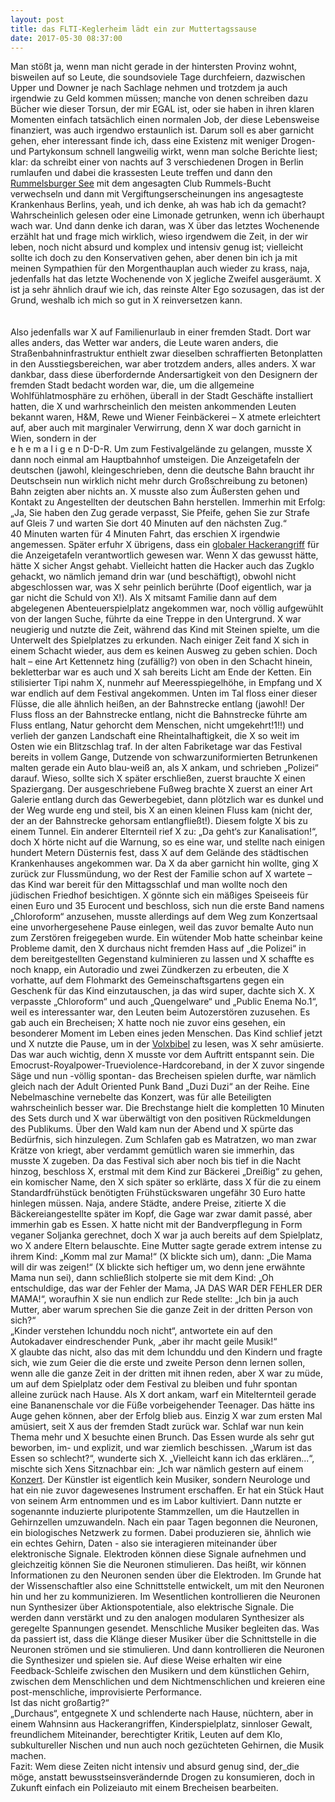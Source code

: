 ```yaml
---
layout: post
title: das FLTI-Keglerheim lädt ein zur Muttertagssause
date: 2017-05-30 08:37:00
---
```


Man stößt ja, wenn man nicht gerade in der hintersten Provinz wohnt, bisweilen auf so Leute, die soundsoviele Tage durchfeiern, dazwischen Upper und Downer je nach Sachlage nehmen und trotzdem ja auch irgendwie zu Geld kommen müssen; manche von denen schreiben dazu Bücher wie dieser Torsun, der mir EGAL ist, oder sie haben in ihren klaren Momenten einfach tatsächlich einen normalen Job, der diese Lebensweise finanziert, was auch irgendwo erstaunlich ist. Darum soll es aber garnicht gehen, eher interessant finde ich, dass eine Existenz mit weniger Drogen- und Partykonsum schnell langweilig wirkt, wenn man solche Berichte liest; klar: da schreibt einer von nachts auf 3 verschiedenen Drogen in Berlin rumlaufen und dabei die krassesten Leute treffen und dann den [Rummelsburger See](http://www.tagesspiegel.de/berlin/berlin-lichtenberg-wasserstrassenamt-warnt-vor-dauerhaftem-aufenthalt-auf-dem-rummelsburger-see/19841994.html) mit dem angesagten Club Rummels-Bucht verwechseln und dann mit Vergiftungserscheinungen ins angesagteste Krankenhaus Berlins, yeah, und ich denke, ah was hab ich da gemacht? Wahrscheinlich gelesen oder eine Limonade getrunken, wenn ich überhaupt wach war. Und dann denke ich daran, was X über das letztes Wochenende erzählt hat und frage mich wirklich, wieso irgendwem die Zeit, in der wir leben, noch nicht absurd und komplex und intensiv genug ist; vielleicht sollte ich doch zu den Konservativen gehen, aber denen bin ich ja mit meinen Sympathien für den Morgenthauplan auch wieder zu krass, naja, jedenfalls hat das letzte Wochenende von X jegliche Zweifel ausgeräumt. X ist ja sehr ähnlich drauf wie ich, das reinste Alter Ego sozusagen, das ist der Grund, weshalb ich mich so gut in X reinversetzen kann. <br><br><br>Also jedenfalls war X auf Familienurlaub in einer fremden Stadt. Dort war alles anders, das Wetter war anders, die Leute waren anders, die Straßenbahninfrastruktur enthielt zwar dieselben schraffierten Betonplatten in den Ausstiegsbereichen, war aber trotzdem anders, alles anders. X war dankbar, dass diese überfordernde Andersartigkeit von den Designern der fremden Stadt bedacht worden war, die, um die allgemeine Wohlfühlatmosphäre zu erhöhen, überall in der Stadt Geschäfte installiert hatten, die X und warhrscheinlich den meisten ankommenden Leuten bekannt waren, H&M, Rewe und Wiener Feinbäckerei – X atmete erleichtert auf, aber auch mit marginaler Verwirrung, denn X war doch garnicht in Wien, sondern in der<br> e h e m a l i g e n D-D-R. Um zum Festivalgelände zu gelangen, musste X dann noch einmal am Hauptbahnhof umsteigen. Die Anzeigetafeln der deutschen (jawohl, kleingeschrieben, denn die deutsche Bahn braucht ihr Deutschsein nun wirklich nicht mehr durch Großschreibung zu betonen) Bahn zeigten aber nichts an. X musste also zum Äußersten gehen und Kontakt zu Angestellten der deutschen Bahn herstellen. Immerhin mit Erfolg: „Ja, Sie haben den Zug gerade verpasst, Sie Pfeife, gehen Sie zur Strafe auf Gleis 7 und warten Sie dort 40 Minuten auf den nächsten Zug.“<br> 40 Minuten warten für 4 Minuten Fahrt, das erschien X irgendwie angemessen. Später erfuhr X übrigens, dass ein [globaler Hackerangriff](http://www.taz.de/Nach-Erpressungstrojaner-WannaCry/!5409098/) für die Anzeigetafeln verantwortlich gewesen war. Wenn X das gewusst hätte, hätte X sicher Angst gehabt. Vielleicht hatten die Hacker auch das Zugklo gehackt, wo nämlich jemand drin war (und beschäftigt), obwohl nicht abgeschlossen war, was X sehr peinlich berührte (Doof eigentlich, war ja gar nicht die Schuld von X!). Als X mitsamt Familie dann auf dem abgelegenen Abenteuerspielplatz angekommen war, noch völlig aufgewühlt von der langen Suche, führte da eine Treppe in den Untergrund. X war neugierig und nutzte die Zeit, während das Kind mit Steinen spielte, um die Unterwelt des Spielplatzes zu erkunden. Nach einiger Zeit fand X sich in einem Schacht wieder, aus dem es keinen Ausweg zu geben schien. Doch halt – eine Art Kettennetz hing (zufällig?) von oben in den Schacht hinein, bekletterbar war es auch und X sah bereits Licht am Ende der Ketten. Ein stilisierter Tipi nahm X, nunmehr auf Meeresspiegelhöhe, in Empfang und X war endlich auf dem Festival angekommen. Unten im Tal floss einer dieser Flüsse, die alle ähnlich heißen, an der Bahnstrecke entlang (jawohl! Der Fluss floss an der Bahnstrecke entlang, nicht die Bahnstrecke führte am Fluss entlang, Natur gehorcht dem Menschen, nicht umgekehrt!1!!) und verlieh der ganzen Landschaft eine Rheintalhaftigkeit, die X so weit im Osten wie ein Blitzschlag traf. In der alten Fabriketage war das Festival bereits in vollem Gange, Dutzende von schwarzuniformierten Betrunkenen malten gerade ein Auto blau-weiß an, als X ankam, und schrieben „Polizei“ darauf. Wieso, sollte sich X später erschließen, zuerst brauchte X einen Spaziergang. Der ausgeschriebene Fußweg brachte X zuerst an einer Art Galerie entlang durch das Gewerbegebiet, dann plötzlich war es dunkel und der Weg wurde eng und steil, bis X an einen kleinen Fluss kam (nicht der, der an der Bahnstrecke gehorsam entlangfließt!). Diesem folgte X bis zu einem Tunnel. Ein anderer Elternteil rief X zu: „Da geht‘s zur Kanalisation!“, doch X hörte nicht auf die Warnung, so es eine war, und stellte nach einigen hundert Metern Düsternis fest, dass X auf dem Gelände des städtischen Krankenhauses angekommen war. Da X da aber garnicht hin wollte, ging X zurück zur Flussmündung, wo der Rest der Familie schon auf X wartete – das Kind war bereit für den Mittagsschlaf und man wollte noch den jüdischen Friedhof besichtigen. X gönnte sich ein mäßiges Speiseeis für einen Euro und 35 Eurocent und beschloss, sich nun die erste Band namens „Chloroform“ anzusehen, musste allerdings auf dem Weg zum Konzertsaal eine unvorhergesehene Pause einlegen, weil das zuvor bemalte Auto nun zum Zerstören freigegeben wurde. Ein wütender Mob hatte scheinbar keine Probleme damit, den X durchaus nicht fremden Hass auf „die Polizei“ in dem bereitgestellten Gegenstand kulminieren zu lassen und X schaffte es noch knapp, ein Autoradio und zwei Zündkerzen zu erbeuten, die X vorhatte, auf dem Flohmarkt des Gemeinschaftsgartens gegen ein Geschenk für das Kind einzutauschen, ja das wird super, dachte sich X. X verpasste „Chloroform“ und auch „Quengelware“ und „Public Enema No.1“, weil es interessanter war, den Leuten beim Autozerstören zuzusehen. Es gab auch ein Brecheisen; X hatte noch nie zuvor eins gesehen, ein besonderer Moment im Leben eines jeden Menschen. Das Kind schlief jetzt und X nutzte die Pause, um in der [Volxbibel](ww.volxbibel.de) zu lesen, was X sehr amüsierte. Das war auch wichtig, denn X musste vor dem Auftritt entspannt sein. Die Emocrust-Royalpower-Trueviolence-Hardcoreband, in der X zuvor singende Säge und nun -völlig spontan- das Brecheisen spielen durfte, war nämlich gleich nach der Adult Oriented Punk Band „Duzi Duzi“ an der Reihe. Eine Nebelmaschine vernebelte das Konzert, was für alle Beteiligten wahrscheinlich besser war. Die Brechstange hielt die kompletten 10 Minuten des Sets durch und X war überwältigt von den positiven Rückmeldungen des Publikums. Über den Wald kam nun der Abend und X spürte das Bedürfnis, sich hinzulegen. Zum Schlafen gab es Matratzen, wo man zwar Krätze von kriegt, aber verdammt gemütlich waren sie immerhin, das musste X zugeben. Da das Festival sich aber noch bis tief in die Nacht hinzog, beschloss X, erstmal mit dem Kind zur Bäckerei „Dreißig“ zu gehen, ein komischer Name, den X sich später so erklärte, dass X für die zu einem Standardfrühstück benötigten Frühstückswaren ungefähr 30 Euro hatte hinlegen müssen. Naja, andere Städte, andere Preise, zitierte X die Bäckereiangestellte später im Kopf, die Gage war zwar damit passé, aber immerhin gab es Essen. X hatte nicht mit der Bandverpflegung in Form veganer Soljanka gerechnet, doch X war ja auch bereits auf dem Spielplatz, wo X andere Eltern belauschte. Eine Mutter sagte gerade extrem intense zu ihrem Kind: „Komm mal zur Mama!“ (X blickte sich um), dann: „Die Mama will dir was zeigen!“ (X blickte sich heftiger um, wo denn jene erwähnte Mama nun sei), dann schließlich stolperte sie mit dem Kind: „Oh entschuldige, das war der Fehler der Mama, JA DAS WAR DER FEHLER DER MAMA!“, woraufhin X sie nun endlich zur Rede stellte: „Ich bin ja auch Mutter, aber warum sprechen Sie die ganze Zeit in der dritten Person von sich?“<br>
„Kinder verstehen Ichunddu noch nicht“, antwortete ein auf den Autokadaver eindreschender Punk, „aber ihr macht geile Musik!“<br> X glaubte das nicht, also das mit dem Ichunddu und den Kindern und fragte sich, wie zum Geier die die erste und zweite Person denn lernen sollen, wenn alle die ganze Zeit in der dritten mit ihnen reden, aber X war zu müde, um auf dem Spielplatz oder dem Festival zu bleiben und fuhr spontan alleine zurück nach Hause. Als X dort ankam, warf ein Mitelternteil gerade eine Bananenschale vor die Füße vorbeigehender Teenager. Das hätte ins Auge gehen können, aber der Erfolg blieb aus. Einzig X war zum ersten Mal amüsiert, seit X aus der fremden Stadt zurück war. Schlaf war nun kein Thema mehr und X besuchte einen Brunch. Das Essen wurde als sehr gut beworben, im- und explizit, und war ziemlich beschissen. „Warum ist das Essen so schlecht?“, wunderte sich X. „Vielleicht kann ich das erklären...“, mischte sich Xens Sitznachbar ein: „Ich war nämlich gestern auf einem [Konzert](https://www.rbb-online.de/kultur/beitrag/2017/05/cellf-haus-der-kulturen-der-welt.html). Der Künstler ist eigentlich kein Musiker, sondern Neurologe und hat ein nie zuvor dagewesenes Instrument erschaffen. Er hat ein Stück Haut von seinem Arm entnommen und es im Labor kultiviert. Dann nutzte er sogenannte induzierte pluripotente Stammzellen, um die Hautzellen in Gehirnzellen umzuwandeln. Nach ein paar Tagen begonnen die Neuronen, ein biologisches Netzwerk zu formen. Dabei produzieren sie, ähnlich wie ein echtes Gehirn, Daten - also sie interagieren miteinander über elektronische Signale. Elektroden können diese Signale aufnehmen und gleichzeitig können Sie die Neuronen stimulieren. Das heißt, wir können Informationen zu den Neuronen senden über die Elektroden. Im Grunde hat der Wissenschaftler also eine Schnittstelle entwickelt, um mit den Neuronen hin und her zu kommunizieren. Im Wesentlichen kontrollieren die Neuronen nun Synthesizer über Aktionspotentiale, also elektrische Signale. Die werden dann verstärkt und zu den analogen modularen Synthesizer als geregelte Spannungen gesendet. Menschliche Musiker begleiten das. Was da passiert ist, dass die Klänge dieser Musiker über die Schnittstelle in die Neuronen strömen und sie stimulieren. Und dann kontrollieren die Neuronen die Synthesizer und spielen sie. Auf diese Weise erhalten wir eine Feedback-Schleife zwischen den Musikern und dem künstlichen Gehirn, zwischen dem Menschlichen und dem Nichtmenschlichen und kreieren eine post-menschliche, improvisierte Performance.<br>
Ist das nicht großartig?“<br>
„Durchaus“, entgegnete X und schlenderte nach Hause, nüchtern, aber in einem Wahnsinn aus Hackerangriffen, Kinderspielplatz, sinnloser Gewalt, freundlichem Miteinander, berechtigter Kritik, Leuten auf dem Klo, subkultureller Nischen und nun auch noch gezüchteten Gehirnen, die Musik machen. <br>
Fazit: Wem diese Zeiten nicht intensiv und absurd genug sind, der\_die möge, anstatt bewusstseinsverändernde Drogen zu konsumieren, doch in Zukunft einfach ein Polizeiauto mit einem Brecheisen bearbeiten.
